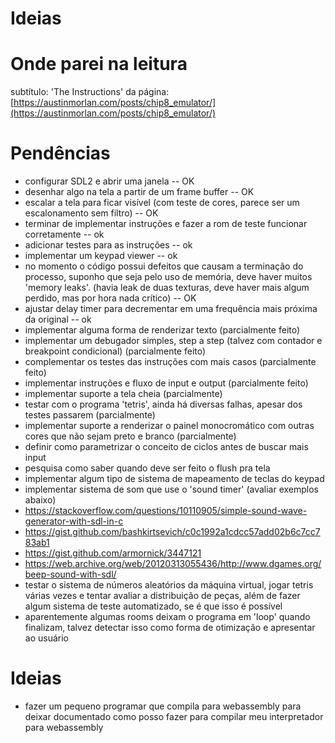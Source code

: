 # Ideias

# Onde parei na leitura

subtítulo: 'The Instructions' da página: [https://austinmorlan.com/posts/chip8_emulator/](https://austinmorlan.com/posts/chip8_emulator/)


# Pendências

* configurar SDL2 e abrir uma janela -- OK
* desenhar algo na tela a partir de um frame buffer -- OK
* escalar a tela para ficar visível (com teste de cores, parece ser um escalonamento sem filtro) -- OK
* terminar de implementar instruções e fazer a rom de teste funcionar corretamente -- ok
* adicionar testes para as instruções -- ok 
* implementar um keypad viewer -- ok
* no momento o código possui defeitos que causam a terminação do processo, suponho que seja pelo uso de memória, deve haver muitos 'memory leaks'. (havia leak de duas texturas, deve haver mais algum perdido, mas por hora nada crítico) -- OK
* ajustar delay timer para decrementar em uma frequência mais próxima da original -- ok
* implementar alguma forma de renderizar texto (parcialmente feito)
* implementar um debugador simples, step a step (talvez com contador e breakpoint condicional) (parcialmente feito)
* complementar os testes das instruções com mais casos (parcialmente feito)
* implementar instruções e fluxo de input e output (parcialmente feito)
* implementar suporte a tela cheia (parcialmente)
* testar com o programa 'tetris', ainda há diversas falhas, apesar dos testes passarem (parcialmente)
* implementar suporte a renderizar o painel monocromático com outras cores que não sejam preto e branco (parcialmente)
* definir como parametrizar o conceito de ciclos antes de buscar mais input
* pesquisa como saber quando deve ser feito o flush pra tela
* implementar algum tipo de sistema de mapeamento de teclas do keypad
* implementar sistema de som que use o 'sound timer' (avaliar exemplos abaixo)
 * https://stackoverflow.com/questions/10110905/simple-sound-wave-generator-with-sdl-in-c
 * https://gist.github.com/bashkirtsevich/c0c1992a1cdcc57add02b6c7cc783ab1
 * https://gist.github.com/armornick/3447121
 * https://web.archive.org/web/20120313055436/http://www.dgames.org/beep-sound-with-sdl/
* testar o sistema de números aleatórios da máquina virtual, jogar tetris várias vezes e tentar avaliar a distribuição de peças, além de fazer algum sistema de teste automatizado, se é que isso é possível
* aparentemente algumas rooms deixam o programa em 'loop' quando finalizam, talvez detectar isso como forma de otimização e apresentar ao usuário

# Ideias

* fazer um pequeno programar que compila para webassembly para deixar documentado como posso fazer para compilar meu interpretador para webassembly
